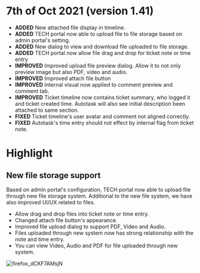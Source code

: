 # 7th of Oct 2021 (version 1.41)

- **ADDED** New attached file display in timeline.
- **ADDED** TECH  portal now able to upload file to file storage based on admin portal's setting.
- **ADDED** New dialog to view and download file uploaded to file storage.
- **ADDED** TECH portal now allow file drag and drop for ticket note or time entry
- **IMPROVED** Improved upload file preview dialog. Allow it to not only preview image but also PDF, video and audio.
- **IMPROVED** Improved attach file button
- **IMPROVED** Internal visual now applied to comment preview and comment tab.
- **IMPROVED** Ticket timeline now contains ticket summary, who logged it and ticket created time. Autotask will also see initial description been attached to same section.
- **FIXED** Ticket timeline's user avatar and comment not aligned correctly.
- **FIXED** Autotask's time entry should not effect by internal flag from ticket note.

# Highlight

## New file storage support

Based on admin portal's configuration, TECH portal now able to upload file through new file storage system. Additional to the new file system, we have also improved UI/UX related to files.

- Allow drag and drop files into ticket note or time entry.
- Changed attach file button's appearance.
- Improved file upload dialog to support PDF, Video and Audio.
- Files uploaded through new system now has strong relationship with the note and time entry.
- You can view Video, Audio and PDF for file uploaded through new system.

![firefox_dCKF7AMsjN](https://user-images.githubusercontent.com/1712143/136725952-adb9f7cb-56cb-43d1-8793-23bcf48f8861.png)

